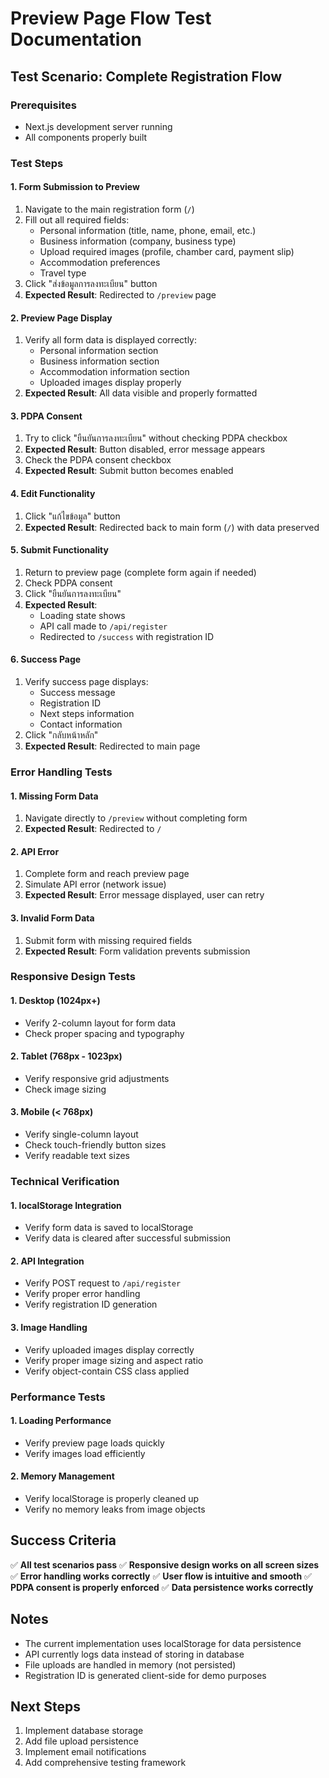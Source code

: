 # Preview Page Flow Test Documentation

## Test Scenario: Complete Registration Flow

### Prerequisites
- Next.js development server running
- All components properly built

### Test Steps

#### 1. Form Submission to Preview
1. Navigate to the main registration form (`/`)
2. Fill out all required fields:
   - Personal information (title, name, phone, email, etc.)
   - Business information (company, business type)
   - Upload required images (profile, chamber card, payment slip)
   - Accommodation preferences
   - Travel type
3. Click "ส่งข้อมูลการลงทะเบียน" button
4. **Expected Result**: Redirected to `/preview` page

#### 2. Preview Page Display
1. Verify all form data is displayed correctly:
   - Personal information section
   - Business information section
   - Accommodation information section
   - Uploaded images display properly
2. **Expected Result**: All data visible and properly formatted

#### 3. PDPA Consent
1. Try to click "ยืนยันการลงทะเบียน" without checking PDPA checkbox
2. **Expected Result**: Button disabled, error message appears
3. Check the PDPA consent checkbox
4. **Expected Result**: Submit button becomes enabled

#### 4. Edit Functionality
1. Click "แก้ไขข้อมูล" button
2. **Expected Result**: Redirected back to main form (`/`) with data preserved

#### 5. Submit Functionality
1. Return to preview page (complete form again if needed)
2. Check PDPA consent
3. Click "ยืนยันการลงทะเบียน"
4. **Expected Result**: 
   - Loading state shows
   - API call made to `/api/register`
   - Redirected to `/success` with registration ID

#### 6. Success Page
1. Verify success page displays:
   - Success message
   - Registration ID
   - Next steps information
   - Contact information
2. Click "กลับหน้าหลัก"
3. **Expected Result**: Redirected to main page

### Error Handling Tests

#### 1. Missing Form Data
1. Navigate directly to `/preview` without completing form
2. **Expected Result**: Redirected to `/`

#### 2. API Error
1. Complete form and reach preview page
2. Simulate API error (network issue)
3. **Expected Result**: Error message displayed, user can retry

#### 3. Invalid Form Data
1. Submit form with missing required fields
2. **Expected Result**: Form validation prevents submission

### Responsive Design Tests

#### 1. Desktop (1024px+)
- Verify 2-column layout for form data
- Check proper spacing and typography

#### 2. Tablet (768px - 1023px)
- Verify responsive grid adjustments
- Check image sizing

#### 3. Mobile (< 768px)
- Verify single-column layout
- Check touch-friendly button sizes
- Verify readable text sizes

### Technical Verification

#### 1. localStorage Integration
- Verify form data is saved to localStorage
- Verify data is cleared after successful submission

#### 2. API Integration
- Verify POST request to `/api/register`
- Verify proper error handling
- Verify registration ID generation

#### 3. Image Handling
- Verify uploaded images display correctly
- Verify proper image sizing and aspect ratio
- Verify object-contain CSS class applied

### Performance Tests

#### 1. Loading Performance
- Verify preview page loads quickly
- Verify images load efficiently

#### 2. Memory Management
- Verify localStorage is properly cleaned up
- Verify no memory leaks from image objects

## Success Criteria

✅ **All test scenarios pass**
✅ **Responsive design works on all screen sizes**
✅ **Error handling works correctly**
✅ **User flow is intuitive and smooth**
✅ **PDPA consent is properly enforced**
✅ **Data persistence works correctly**

## Notes

- The current implementation uses localStorage for data persistence
- API currently logs data instead of storing in database
- File uploads are handled in memory (not persisted)
- Registration ID is generated client-side for demo purposes

## Next Steps

1. Implement database storage
2. Add file upload persistence
3. Implement email notifications
4. Add comprehensive testing framework 